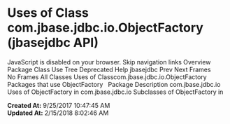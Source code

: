 # Uses of Class com.jbase.jdbc.io.ObjectFactory (jbasejdbc   API)

JavaScript is disabled on your browser. Skip navigation links Overview Package Class Use Tree Deprecated Help jbasejdbc Prev Next Frames No Frames All Classes Uses of Classcom.jbase.jdbc.io.ObjectFactory Packages that use ObjectFactory   Package Description com.jbase.jdbc.io   Uses of ObjectFactory in com.jbase.jdbc.io Subclasses of ObjectFactory in  

**Created At:** 9/25/2017 10:47:45 AM  
**Updated At:** 2/15/2018 8:02:46 AM  

